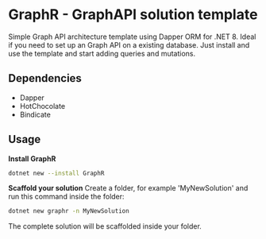 # GraphR - GraphAPI solution template 

Simple Graph API architecture template using Dapper ORM for .NET 8.
Ideal if you need to set up an Graph API on a existing database. Just install and use the template and start adding queries and mutations.

## Dependencies

- Dapper
- HotChocolate
- Bindicate

## Usage

**Install GraphR**

```bash
dotnet new --install GraphR
```

**Scaffold your solution**
Create a folder, for example 'MyNewSolution' and run this command inside the folder:

```bash
dotnet new graphr -n MyNewSolution
```
The complete solution will be scaffolded inside your folder.


